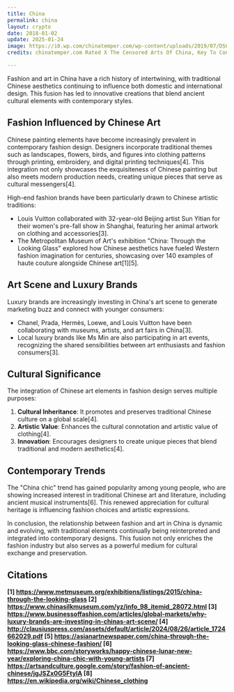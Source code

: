 ```yaml
---
title: China
permalink: china
layout: crypto
date: 2018-01-02
update: 2025-01-24
image: https://i0.wp.com/chinatemper.com/wp-content/uploads/2019/07/DSC9236-Edit-sRGB.jpg?resize=683%2C1024&ssl=1
credits: chinatemper.com Rated X The Censored Arts Of China, Key To Contemporary Cult Status

---
```


Fashion and art in China have a rich history of intertwining, with traditional Chinese aesthetics continuing to influence both domestic and international design. This fusion has led to innovative creations that blend ancient cultural elements with contemporary styles.

## Fashion Influenced by Chinese Art

Chinese painting elements have become increasingly prevalent in contemporary fashion design. Designers incorporate traditional themes such as landscapes, flowers, birds, and figures into clothing patterns through printing, embroidery, and digital printing techniques[4]. This integration not only showcases the exquisiteness of Chinese painting but also meets modern production needs, creating unique pieces that serve as cultural messengers[4].

High-end fashion brands have been particularly drawn to Chinese artistic traditions:

- Louis Vuitton collaborated with 32-year-old Beijing artist Sun Yitian for their women's pre-fall show in Shanghai, featuring her animal artwork on clothing and accessories[3].
- The Metropolitan Museum of Art's exhibition "China: Through the Looking Glass" explored how Chinese aesthetics have fueled Western fashion imagination for centuries, showcasing over 140 examples of haute couture alongside Chinese art[1][5].

## Art Scene and Luxury Brands

Luxury brands are increasingly investing in China's art scene to generate marketing buzz and connect with younger consumers:

- Chanel, Prada, Hermès, Loewe, and Louis Vuitton have been collaborating with museums, artists, and art fairs in China[3].
- Local luxury brands like Ms Min are also participating in art events, recognizing the shared sensibilities between art enthusiasts and fashion consumers[3].

## Cultural Significance

The integration of Chinese art elements in fashion design serves multiple purposes:

1. **Cultural Inheritance**: It promotes and preserves traditional Chinese culture on a global scale[4].
2. **Artistic Value**: Enhances the cultural connotation and artistic value of clothing[4].
3. **Innovation**: Encourages designers to create unique pieces that blend traditional and modern aesthetics[4].

## Contemporary Trends

The "China chic" trend has gained popularity among young people, who are showing increased interest in traditional Chinese art and literature, including ancient musical instruments[6]. This renewed appreciation for cultural heritage is influencing fashion choices and artistic expressions.

In conclusion, the relationship between fashion and art in China is dynamic and evolving, with traditional elements continually being reinterpreted and integrated into contemporary designs. This fusion not only enriches the fashion industry but also serves as a powerful medium for cultural exchange and preservation.

## Citations

**[1] https://www.metmuseum.org/exhibitions/listings/2015/china-through-the-looking-glass
[2] https://www.chinasilkmuseum.com/yz/info_98_itemid_28072.html
[3] https://www.businessoffashion.com/articles/global-markets/why-luxury-brands-are-investing-in-chinas-art-scene/
[4] http://clausiuspress.com/assets/default/article/2024/08/26/article_1724662029.pdf
[5] https://asianartnewspaper.com/china-through-the-looking-glass-chinese-fashion/
[6] https://www.bbc.com/storyworks/happy-chinese-lunar-new-year/exploring-china-chic-with-young-artists
[7] https://artsandculture.google.com/story/fashion-of-ancient-chinese/jgJSZx0G5FtyIA
[8] https://en.wikipedia.org/wiki/Chinese_clothing**
